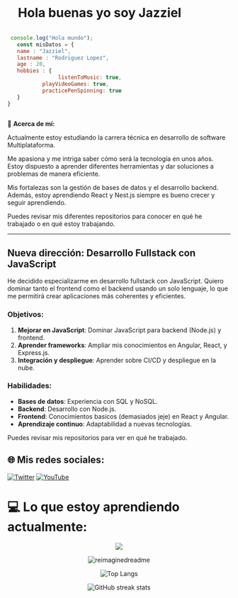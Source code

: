
<div id="user-content-toc">
  <ul align="center" style="display:flex;">
    <summary><h1 style="display: flex ">Hola buenas yo soy Jazziel

  </a>
	</a></h1></summary>
  </ul>
</div>



 ```javascript
  console.log("Hola mundo");
	const misDatos = {
	name : "Jazziel",
	lastname : "Rodriguez Lopez",
	age : 20,
	hobbies : {
	             listenToMusic: true, 
    		playVideoGames: true, 
    		practicePenSpinning: true
	}
}
	
 ```

💫 **Acerca de mí:**

Actualmente estoy estudiando la carrera técnica en desarrollo de software Multiplataforma.

Me apasiona y me intriga saber cómo será la tecnología en unos años. Estoy dispuesto a aprender diferentes herramientas y dar soluciones a problemas de manera eficiente.

Mis fortalezas son la gestión de bases de datos y el desarrollo backend. Además, estoy aprendiendo React y Nest.js siempre es bueno crecer y seguir aprendiendo.

Puedes revisar mis diferentes repositorios para conocer en qué he trabajado o en qué estoy trabajando.

---

## Nueva dirección: Desarrollo Fullstack con JavaScript

He decidido especializarme en desarrollo fullstack con JavaScript. Quiero dominar tanto el frontend como el backend usando un solo lenguaje, lo que me permitirá crear aplicaciones más coherentes y eficientes.

### Objetivos:

1. **Mejorar en JavaScript**: Dominar JavaScript para backend (Node.js) y frontend.
2. **Aprender frameworks**: Ampliar mis conocimientos en Angular, React, y Express.js.
3. **Integración y despliegue**: Aprender sobre CI/CD y despliegue en la nube.

### Habilidades:

- **Bases de datos**: Experiencia con SQL y NoSQL.
- **Backend**: Desarrollo con Node.js.
- **Frontend**: Conocimientos basicos (demasiados jeje) en React y Angular.
- **Aprendizaje continuo**: Adaptabilidad a nuevas tecnologías.

Puedes revisar mis repositorios para ver en qué he trabajado.


## 🌐 Mis redes sociales:
[![Twitter](https://img.shields.io/badge/Twitter-%231DA1F2.svg?logo=Twitter&logoColor=white)](https://twitter.com/@JazzieloRL) [![YouTube](https://img.shields.io/badge/YouTube-%23FF0000.svg?logo=YouTube&logoColor=white)](https://youtube.com/@JazzielRodriguez)

# 💻 Lo que estoy aprendiendo actualmente:
<p align="center">
  <a href="https://skillicons.dev">
    <img src="https://skillicons.dev/icons?i=express,nodejs,php,js,ts,github,git,mongodb,mysql,tailwind,css,html,react,nest" />
  </a>
</p>

<div align="center">
<img src="https://myreadme.vercel.app/api/embed/JazzoLopez?panels=userstatistics,toplanguages,commitgraph" alt="reimaginedreadme" />
	
![Top Langs](https://github-readme-stats.vercel.app/api/top-langs/?username=JazzoLopez&langs_count=8&layout=compact&theme=radical)


![GitHub streak stats](https://streak-stats.demolab.com/?user=JazzoLopez&theme=radical)

</div>

